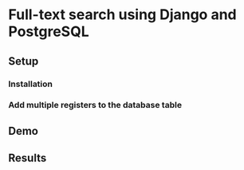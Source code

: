 # Full-text search using Django and PostgreSQL


## Setup


### Installation


### Add multiple registers to the database table


## Demo


## Results
